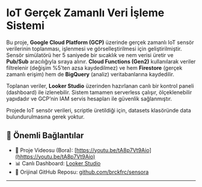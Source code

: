 # IoT Gerçek Zamanlı Veri İşleme Sistemi

Bu proje, **Google Cloud Platform (GCP)** üzerinde gerçek zamanlı IoT sensör verilerinin toplanması, işlenmesi ve görselleştirilmesi için geliştirilmiştir. Sensör simülatörü her 5 saniyede bir sıcaklık ve nem verisi üretir ve **Pub/Sub** aracılığıyla sıraya alınır. **Cloud Functions (Gen2)** kullanılarak veriler filtrelenir (değişim %5’ten azsa kaydedilmez) ve hem **Firestore** (gerçek zamanlı erişim) hem de **BigQuery** (analiz) veritabanlarına kaydedilir.

Toplanan veriler, **Looker Studio** üzerinden hazırlanan canlı bir kontrol paneli (dashboard) ile izlenebilir. Sistem tamamen serverless çalışır, ölçeklenebilir yapıdadır ve GCP’nin IAM servis hesapları ile güvenlik sağlanmıştır.

Projede IoT sensör verileri, scriptle üretildiği için, datasets klasöründe data bulundurulmasına gerek yoktur.

## 🔗 Önemli Bağlantılar

- 🎥 Proje Videosu (Bora): [https://youtu.be/tA8p7Vt9Aio](hhttps://youtu.be/tA8p7Vt9Aio)
- 📊 Canlı Dashboard: [Looker Studio](https://lookerstudio.google.com/reporting/95e13dc5-2708-4148-885f-037f6f775e4c/page/t2HMF)
- 🔗 Orijinal GitHub Reposu: [github.com/brckfrc/sensora](https://github.com/brckfrc/sensora)

---
